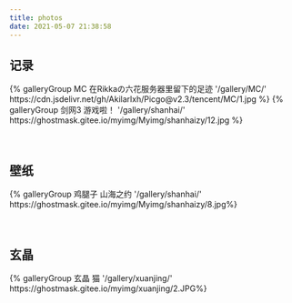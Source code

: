 ```yaml
---
title: photos
date: 2021-05-07 21:38:58
---
```


## 记录

<div style="width:100%;   position: relative;display: inline-block;"> {% galleryGroup MC 在Rikkaの六花服务器里留下的足迹 '/gallery/MC/' https://cdn.jsdelivr.net/gh/Akilarlxh/Picgo@v2.3/tencent/MC/1.jpg %}
    {% galleryGroup 剑网3 游戏啦！ '/gallery/shanhai/' https://ghostmask.gitee.io/myimg/Myimg/shanhaizy/12.jpg %}</div>

<br/>

<br/>

<br/>

## 壁纸

<div style="width:100%;   position: relative;display: inline-block;"> {% galleryGroup 鸡腿子 山海之约 '/gallery/shanhai/' https://ghostmask.gitee.io/myimg/Myimg/shanhaizy/8.jpg%}</div>



<br/>

<br/>

<br/>

## 玄晶

<div style="width:100%;   position: relative;display: inline-block;"> {% galleryGroup 玄晶 猫 '/gallery/xuanjing/' https://ghostmask.gitee.io/myimg/xuanjing/2.JPG%}</div>



<br/>





<br/>

<br/>

<br/>

<br/>

<br/>

​			

